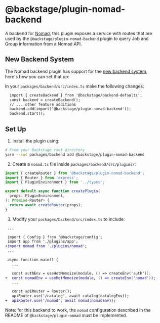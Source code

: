 # @backstage/plugin-nomad-backend

A backend for [Nomad](https://www.nomadproject.io/), this plugin exposes a service with routes that are used by the `@backstage/plugin-nomad-backend` plugin to query Job and Group information from a Nomad API.

## New Backend System

The Nomad backend plugin has support for the [new backend system](https://backstage.io/docs/backend-system/), here's how you can set that up:

In your `packages/backend/src/index.ts` make the following changes:

```diff
  import { createBackend } from '@backstage/backend-defaults';
  const backend = createBackend();
  // ... other feature additions
  backend.add(import('@backstage/plugin-nomad-backend'));
  backend.start();
```

## Set Up

1. Install the plugin using:

```bash
# From your Backstage root directory
yarn --cwd packages/backend add @backstage/plugin-nomad-backend
```

2. Create a `nomad.ts` file inside `packages/backend/src/plugins/`:

```typescript
import { createRouter } from '@backstage/plugin-nomad-backend';
import { Router } from 'express';
import { PluginEnvironment } from '../types';

export default async function createPlugin(
  props: PluginEnvironment,
): Promise<Router> {
  return await createRouter(props);
}
```

3. Modify your `packages/backend/src/index.ts` to include:

```diff
 ...

 import { Config } from '@backstage/config';
 import app from './plugins/app';
+import nomad from './plugins/nomad';
 ...

 async function main() {
   ...

   const authEnv = useHotMemoize(module, () => createEnv('auth'));
+  const nomadEnv = useHotMemoize(module, () => createEnv('nomad'));
   ...

   const apiRouter = Router();
   apiRouter.use('/catalog', await catalog(catalogEnv));
+  apiRouter.use('/nomad', await nomad(nomadEnv));
```

Note: for this backend to work, the `nomad` configuration described in the README of `@backstage/plugin-nomad` must be implemented.
